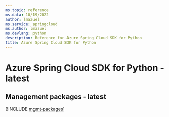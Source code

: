 ```yaml
---
ms.topic: reference
ms.data: 10/19/2022
author: lmazuel
ms.service: springcloud
ms.author: lmazuel
ms.devlang: python
description: Reference for Azure Spring Cloud SDK for Python
title: Azure Spring Cloud SDK for Python
---
```

# Azure Spring Cloud SDK for Python - latest

## Management packages - latest
[!INCLUDE [mgmt-packages](spring-cloud-mgmt-index.md)]